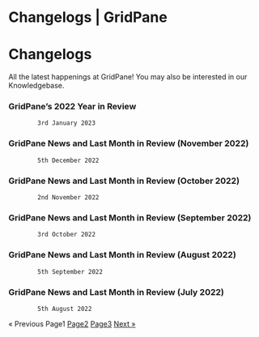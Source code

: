 # Changelogs | GridPane

# Changelogs

 

All the latest happenings at GridPane! You may also be interested in our Knowledgebase.

 

[](https://gridpane.com/blog/2022-year-in-review/)

### GridPane’s 2022 Year in Review

			3rd January 2023		

[](https://gridpane.com/blog/gridpane-news-and-last-month-in-review-november-2022/)

### GridPane News and Last Month in Review (November 2022)

			5th December 2022		

[](https://gridpane.com/blog/gridpane-news-and-last-month-in-review-october-2022/)

### GridPane News and Last Month in Review (October 2022)

			2nd November 2022		

[](https://gridpane.com/blog/gridpane-news-and-last-month-in-review-september-2022/)

### GridPane News and Last Month in Review (September 2022)

			3rd October 2022		

[](https://gridpane.com/blog/gridpane-news-and-last-month-in-review-august-2022/)

### GridPane News and Last Month in Review (August 2022)

			5th September 2022		

[](https://gridpane.com/blog/gridpane-news-and-last-month-in-review-july-2022/)

### GridPane News and Last Month in Review (July 2022)

			5th August 2022		

« Previous
Page1
[Page2](https://gridpane.com/blog/category/changelogs/page/2/)
[Page3](https://gridpane.com/blog/category/changelogs/page/3/)
[Next »](https://gridpane.com/blog/category/changelogs/page/2/) 

